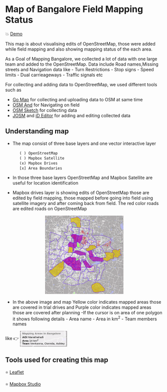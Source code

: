 # Map of Bangalore Field Mapping Status

:boom: [Demo](https://venkanna37.github.io/Drives/)

This map is about visualising edits of OpenStreetMap, those were added while field mapping and also showing mapping status of the each area.

As a Goal of Mapping Bangalore, we collected a lot of data with one large team and added to the OpenStreetMap. Data include Road names,Missing streets and Navigation data like
       - Turn Restrictions
       - Stop signs
       - Speed limits
       - Dual carrieageways
       - Traffic signals etc

For collecting and adding data to OpenStreetMap, we used different tools such as 
- [Go Map](https://wiki.openstreetmap.org/wiki/Go_Map!!) for collecting and uploading data to OSM at same time
- [OSM And](https://osmand.net/) for Navigating on field
- [OSM Sketch](https://osm-sketch.soft112.com/) for collecting data
- [JOSM](https://wiki.openstreetmap.org/wiki/JOSM) and [iD Editor](https://wiki.openstreetmap.org/wiki/ID) for adding and editing collected data

## Understanding map

- The map consist of three base layers and one vector interactive layer

         ( ) OpenStreetMap
         ( ) Mapbox Satellite
         (x) Mapbox Drives
         [x] Area Boundaries

 
- In those three base layers OpenStreetMap and Mapbox Satellite are useful for location identification
- Mapbox drives layer is showing edits of OpenStreetMap those are edited by field mapping, those mapped before going into field using satellite imagery and after coming back from field. The red color roads are edited roads on OpenStreetMap

<p align = "center" >
<img width = "250" height = "250" src = "/Screenshots/sc3.png">
</p>

- In the above image and map Yellow color indicates mapped areas those are covered in trial drives and Purple color indicates mapped areas those are covered after planning
-If the cursor is on area of one polygon it shows following details
       - Area name
       - Area in km<sup>2</sup>
       - Team members names

like :point_right: <img align = "center" width = "150" height = "50" src = "/Screenshots/sc2.png">

## Tools used for creating this map
:star: [Leaflet](http://leafletjs.com)

:star: [Mapbox Studio](https://www.mapbox.com/mapbox-studio/)

